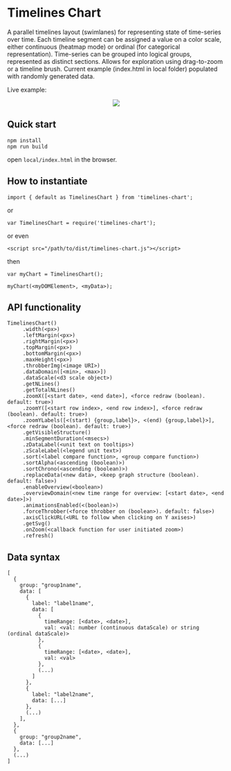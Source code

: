 # Timelines Chart

A parallel timelines layout (swimlanes) for representing state of time-series over time. 
Each timeline segment can be assigned a value on a color scale, either continuous (heatmap mode) or ordinal (for categorical representation).
Time-series can be grouped into logical groups, represented as distinct sections. Allows for exploration using drag-to-zoom or a timeline brush.
Current example (index.html in local folder) populated with randomly generated data.

Live example:
<p align="center">
     <a href="http://bl.ocks.org/vasturiano/ded69192b8269a78d2d97e24211e64e0"><img src="https://gist.githubusercontent.com/vasturiano/ded69192b8269a78d2d97e24211e64e0/raw/c1c43cdb643f81a0e28b9c046e81811c52eddf5a/thumbnail.png"></a>
</p>

## Quick start

```
npm install
npm run build
```
open ```local/index.html``` in the browser.

## How to instantiate

```
import { default as TimelinesChart } from 'timelines-chart';
```
or
```
var TimelinesChart = require('timelines-chart');
```
or even
```
<script src="/path/to/dist/timelines-chart.js"></script>
```
then
```
var myChart = TimelinesChart();

myChart(<myDOMElement>, <myData>);
```

## API functionality

```
TimelinesChart()
     .width(<px>)
     .leftMargin(<px>)
     .rightMargin(<px>)
     .topMargin(<px>)
     .bottomMargin(<px>)
     .maxHeight(<px>)
     .throbberImg(<image URI>)
     .dataDomain([<min>, <max>])
     .dataScale(<d3 scale object>)
     .getNLines()
     .getTotalNLines()
     .zoomX([<start date>, <end date>], <force redraw (boolean). default: true>)
     .zoomY([<start row index>, <end row index>], <force redraw (boolean). default: true>)
     .zoomYLabels([<(start) {group,label}>, <(end) {group,label}>], <force redraw (boolean). default: true>)
     .getVisibleStructure()
     .minSegmentDuration(<msecs>)
     .zDataLabel(<unit text on tooltips>)
     .zScaleLabel(<legend unit text>)
     .sort(<label compare function>, <group compare function>)
     .sortAlpha(<ascending (boolean)>)
     .sortChrono(<ascending (boolean)>)
     .replaceData(<new data>, <keep graph structure (boolean). default: false>)
     .enableOverview(<boolean>)
     .overviewDomain(<new time range for overview: [<start date>, <end date>]>)
     .animationsEnabled(<(boolean)>)
     .forceThrobber(<force throbber on (boolean>). default: false>)
     .axisClickURL(<URL to follow when clicking on Y axises>)
     .getSvg()
     .onZoom(<callback function for user initiated zoom>)
     .refresh()
```
## Data syntax

```
[
  {
    group: "group1name",
    data: [
      {
        label: "label1name",
        data: [
          {
            timeRange: [<date>, <date>],
            val: <val: number (continuous dataScale) or string (ordinal dataScale)> 
          },
          {
            timeRange: [<date>, <date>],
            val: <val>
          },
          (...)
        ]
      },
      {
        label: "label2name",
        data: [...]
      },
      (...)
    ],
  },
  {
    group: "group2name",
    data: [...]
  },
  (...)
]
```

